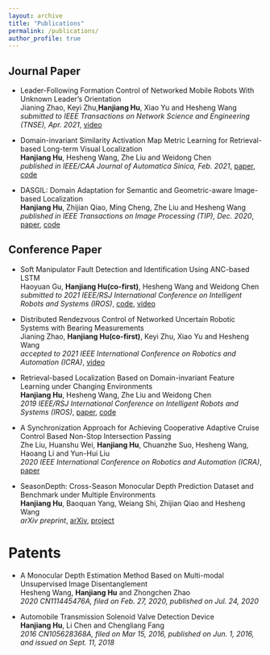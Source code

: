 ```yaml
---
layout: archive
title: "Publications"
permalink: /publications/
author_profile: true
---
```

## Journal Paper
* Leader-Following Formation Control of Networked Mobile Robots With Unknown Leader’s Orientation <br>
Jianing Zhao, Keyi Zhu,**Hanjiang Hu**, Xiao Yu and Hesheng Wang <br>
_submitted to IEEE Transactions on Network Science and Engineering (TNSE), Apr. 2021_, [video](https://youtu.be/OdjxbYF9CiE)

* Domain-invariant Similarity Activation Map Metric Learning for Retrieval-based Long-term Visual Localization <br>
**Hanjiang Hu**, Hesheng Wang, Zhe Liu and Weidong Chen <br>
_published in IEEE/CAA Journal of Automatica Sinica, Feb. 2021_, [paper](https://ieeexplore.ieee.org/document/9358457), [code](https://github.com/HanjiangHu/DISAM)

* DASGIL: Domain Adaptation for Semantic and Geometric-aware Image-based Localization <br>
**Hanjiang Hu**, Zhijian Qiao, Ming Cheng, Zhe Liu and Hesheng Wang <br>
_published in IEEE Transactions on Image Processing (TIP), Dec. 2020_, [paper](https://ieeexplore.ieee.org/document/9296559), [code](https://github.com/HanjiangHu/DASGIL)


## Conference Paper
* Soft Manipulator Fault Detection and Identification Using ANC-based LSTM <br>
Haoyuan Gu, **Hanjiang Hu(co-first)**, Hesheng Wang and Weidong Chen<br> 
_submitted to 2021 IEEE/RSJ International Conference on Intelligent Robots and Systems (IROS)_, [code](https://github.com/HanjiangHu/ANC-LSTM-fault-detection), [video](https://youtu.be/w3zSbYWDjms)

* Distributed Rendezvous Control of Networked Uncertain Robotic Systems with Bearing Measurements <br>
Jianing Zhao, **Hanjiang Hu(co-first)**, Keyi Zhu, Xiao Yu and Hesheng Wang <br> 
_accepted to 2021 IEEE International Conference on Robotics and Automation (ICRA)_, [video](https://youtu.be/iJuPWT8fPFU)

* Retrieval-based Localization Based on Domain-invariant Feature Learning under Changing Environments <br>
**Hanjiang Hu**, Hesheng Wang, Zhe Liu and Weidong Chen <br>
_2019 IEEE/RSJ International Conference on Intelligent Robots and Systems (IROS)_, [paper](https://ieeexplore.ieee.org/document/8968047), [code](https://github.com/HanjiangHu/DIFL-FCL)

* A Synchronization Approach for Achieving Cooperative Adaptive Cruise Control Based Non-Stop Intersection Passing <br>
Zhe Liu, Huanshu Wei, **Hanjiang Hu**, Chuanzhe Suo, Hesheng Wang, Haoang Li and Yun-Hui Liu <br>
_2020 IEEE International Conference on Robotics and Automation (ICRA)_, [paper](https://ieeexplore.ieee.org/abstract/document/9196991/)

* SeasonDepth: Cross-Season Monocular Depth Prediction Dataset and Benchmark under Multiple Environments <br>
**Hanjiang Hu**, Baoquan Yang, Weiang Shi, Zhijian Qiao and Hesheng Wang <br> 
_arXiv preprint_, [arXiv](https://arxiv.org/pdf/2011.04408.pdf), [project](https://github.com/SeasonDepth/SeasonDepth)

<!-- * vLPD-Net: A Registration-aided Domain Adaptation Network for 3D Point Cloud Based Place Recognition <br>
Zhijian Qiao, **Hanjiang Hu(co-first)**, Siyuan Chen, Zhe Liu, Zhuowen Shen and Hesheng Wang <br> 
_arXiv preprint_, [arXiv](https://arxiv.org/pdf/2012.05018.pdf),[video](https://youtu.be/4-dixRUk4Z4) -->



# Patents

* A Monocular Depth Estimation Method Based on Multi-modal Unsupervised Image Disentanglement <br>
Hesheng Wang, **Hanjiang Hu** and Zhongchen Zhao <br>
_2020 CN111445476A, filed on Feb. 27, 2020, published on Jul. 24, 2020_
<!-- , [link](https://worldwide.espacenet.com/patent/search/family/071627081/publication/CN111445476A?q=CN111445476A) -->

* Automobile Transmission Solenoid Valve Detection Device <br>
**Hanjiang Hu**, Li Chen and Chengliang Fang <br>
_2016 CN105628368A, filed on Mar 15, 2016, published on Jun. 1, 2016, and issued on Sept. 11, 2018_
<!-- , [link](https://worldwide.espacenet.com/patent/search/family/056043507/publication/CN105628368A?q=CN105628368A) -->

